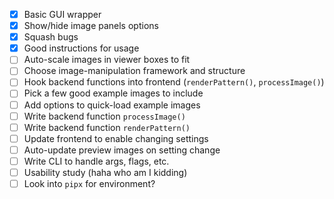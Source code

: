 - [x] Basic GUI wrapper
- [x] Show/hide image panels options
- [x] Squash bugs
- [x] Good instructions for usage
- [ ] Auto-scale images in viewer boxes to fit
- [ ] Choose image-manipulation framework and structure
- [ ] Hook backend functions into frontend (`renderPattern()`, `processImage()`)
- [ ] Pick a few good example images to include
- [ ] Add options to quick-load example images
- [ ] Write backend function `processImage()`
- [ ] Write backend function `renderPattern()`
- [ ] Update frontend to enable changing settings
- [ ] Auto-update preview images on setting change
- [ ] Write CLI to handle args, flags, etc.
- [ ] Usability study (haha who am I kidding)
- [ ] Look into `pipx` for environment?

